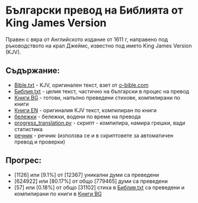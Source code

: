 # Български превод на Библията от King James Version
Правен с вяра от Английското издание от 1611 г, направено под ръководството на крал Джеймс, известно под името King James Version (KJV).

## Съдържание:
- [Bible.txt](https://github.com/TraxData313/KJV-BG-translation/blob/main/kjb-en/Bible.txt) - KJV, оригинален текст, взет от [o-bible.com](https://www.o-bible.com/download/kjv.txt)
- [Библия.txt](https://github.com/TraxData313/KJV-BG-translation/blob/main/kjb-bg/%D0%91%D0%B8%D0%B1%D0%BB%D0%B8%D1%8F.txt) - целия текст, частично на български в процес на превод
- [Книги BG](https://github.com/TraxData313/KJV-BG-translation/tree/main/kjb-bg/compiled_text_by_books) - готови, напълно преведени стихове, компилирани по книги
- [Книги EN](https://github.com/TraxData313/KJV-BG-translation/tree/main/kjb-en/compiled_text_by_books) - оригиналия KJV текст, компилиран по книги
- [бележки](https://github.com/TraxData313/KJV-BG-translation/blob/main/translation_decision_notes.txt) - бележки, водени по време на превода
- [progress_translation.py](https://github.com/TraxData313/KJV-BG-translation/blob/main/progress_translation.py) - скрипт - компилира, намира грешки, вади статистика
- [речник](https://github.com/TraxData313/KJV-BG-translation/blob/main/%D1%80%D0%B5%D1%87%D0%BD%D0%B8%D0%BA.txt) - речник (използва се и в скриптовете за автоматичен превод и проверки)

## Прогрес:
- [1126] или [9.1%] от [12367] уникални думи са преведени
- [624922] или [80.17%] от общо [779465] думи са преведени
- [57] или [0.18%] от общо [31102] стиха в [Библия.txt](https://github.com/TraxData313/KJV-BG-translation/blob/main/kjb-bg/%D0%91%D0%B8%D0%B1%D0%BB%D0%B8%D1%8F.txt) са преведени и компилирани по книги в [Книги BG](https://github.com/TraxData313/KJV-BG-translation/tree/main/kjb-bg/compiled_text_by_books)
